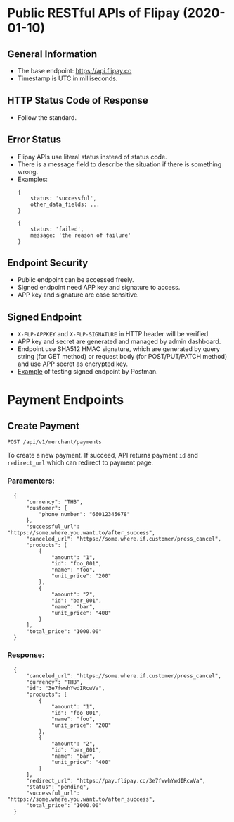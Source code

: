 # Public RESTful APIs of Flipay (2020-01-10)

## General Information

  - The base endpoint: https://api.flipay.co
  - Timestamp is UTC in milliseconds.

## HTTP Status Code of Response

  - Follow the standard.

## Error Status

  - Flipay APIs use literal status instead of status code.
  - There is a message field to describe the situation if there is something wrong.
  - Examples:
    ```
    {
        status: 'successful',
        other_data_fields: ...
    }
    ```
    ```
    {
        status: 'failed',
        message: 'the reason of failure'
    }
    ```

## Endpoint Security

  - Public endpoint can be accessed freely.
  - Signed endpoint need APP key and signature to access.
  - APP key and signature are case sensitive.

## Signed Endpoint

  - `X-FLP-APPKEY` and `X-FLP-SIGNATURE` in HTTP header will be verified.
  - APP key and secret are generated and managed by admin dashboard.
  - Endpoint use SHA512 HMAC signature, which are generated by query string (for GET method) or request body (for POST/PUT/PATCH method) and use APP secret as encrypted key.
  - [Example](test-signed-endpoint-by-postman.md) of testing signed endpoint by Postman.

# Payment Endpoints

## Create Payment

  ```
  POST /api/v1/merchant/payments
  ```
  To create a new payment. If succeed, API returns payment `id` and `redirect_url` which can redirect to payment page.

  ### Paramenters:
  ```
    {
        "currency": "THB",
        "customer": {
            "phone_number": "66012345678"
        },
        "successful_url": "https://some.where.you.want.to/after_success",
        "canceled_url": "https://some.where.if.customer/press_cancel",
        "products": [
            {
                "amount": "1",
                "id": "foo_001",
                "name": "foo",
                "unit_price": "200"
            },
            {
                "amount": "2",
                "id": "bar_001",
                "name": "bar",
                "unit_price": "400"
            }
        ],
        "total_price": "1000.00"
    }
  ```
  
  ### Response:
  ```
    {
        "canceled_url": "https://some.where.if.customer/press_cancel",
        "currency": "THB",
        "id": "3e7fwwhYwdIRcwVa",
        "products": [
            {
                "amount": "1",
                "id": "foo_001",
                "name": "foo",
                "unit_price": "200"
            },
            {
                "amount": "2",
                "id": "bar_001",
                "name": "bar",
                "unit_price": "400"
            }
        ],
        "redirect_url": "https://pay.flipay.co/3e7fwwhYwdIRcwVa",
        "status": "pending",
        "successful_url": "https://some.where.you.want.to/after_success",
        "total_price": "1000.00"
    }
  ```
